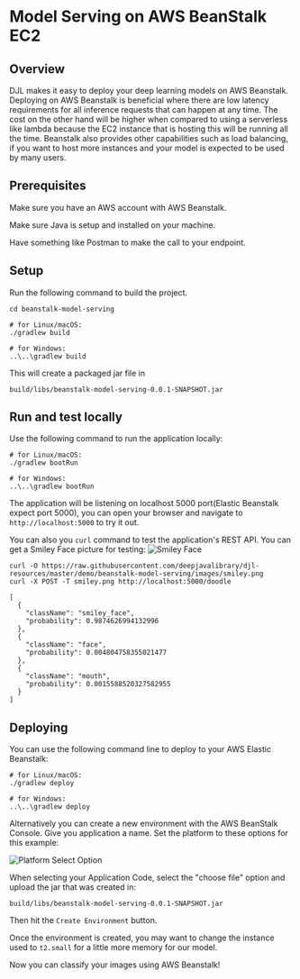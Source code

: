 # Model Serving on AWS BeanStalk EC2

## Overview
DJL makes it easy to deploy your deep learning models on AWS Beanstalk.
Deploying on AWS Beanstalk is beneficial where there are low latency requirements 
for all inference requests that can happen at any time. 
The cost on the other hand will be higher when compared to using a serverless like lambda
because the EC2 instance that is hosting this will be running all the time. 
Beanstalk also provides other capabilities such as load balancing, if you want 
to host more instances and your model is expected to be used by many users.

## Prerequisites
Make sure you have an AWS account with AWS Beanstalk.

Make sure Java is setup and installed on your machine.

Have something like Postman to make the call to your endpoint.

## Setup
Run the following command to build the project.

```shell
cd beanstalk-model-serving

# for Linux/macOS:
./gradlew build

# for Windows:
..\..\gradlew build
```

This will create a packaged jar file in
```
build/libs/beanstalk-model-serving-0.0.1-SNAPSHOT.jar
```

## Run and test locally
Use the following command to run the application locally:

```shell
# for Linux/macOS:
./gradlew bootRun

# for Windows:
..\..\gradlew bootRun
```

The application will be listening on localhost 5000 port(Elastic Beanstalk expect port 5000),
you can open your browser and navigate to `http://localhost:5000` to try it out.

You can also you `curl` command to test the application's REST API.
You can get a Smiley Face picture for testing:
![Smiley Face](https://resources.djl.ai/demo/beanstalk-model-serving/images/smiley.png)

```shell
curl -O https://raw.githubusercontent.com/deepjavalibrary/djl-resources/master/demo/beanstalk-model-serving/images/smiley.png
curl -X POST -T smiley.png http://localhost:5000/doodle

[
  {
    "className": "smiley_face",
    "probability": 0.9874626994132996
  },
  {
    "className": "face",
    "probability": 0.004804758355021477
  },
  {
    "className": "mouth",
    "probability": 0.0015588520327582955
  }
]
```

## Deploying
You can use the following command line to deploy to your AWS Elastic Beanstalk:

```shell
# for Linux/macOS:
./gradlew deploy

# for Windows:
..\..\gradlew deploy
```

Alternatively you can create a new environment with the AWS BeanStalk Console.
Give you application a name. Set the platform to these options for this example:

![Platform Select Option](https://resources.djl.ai/demo/beanstalk-model-serving/images/platform.png)

When selecting your Application Code, select the "choose file" option and
upload the jar that was created in:

```
build/libs/beanstalk-model-serving-0.0.1-SNAPSHOT.jar
```

Then hit the `Create Environment` button.

Once the environment is created, you may want to change the instance used to `t2.small` for a little more memory for our model.

Now you can classify your images using AWS Beanstalk!
